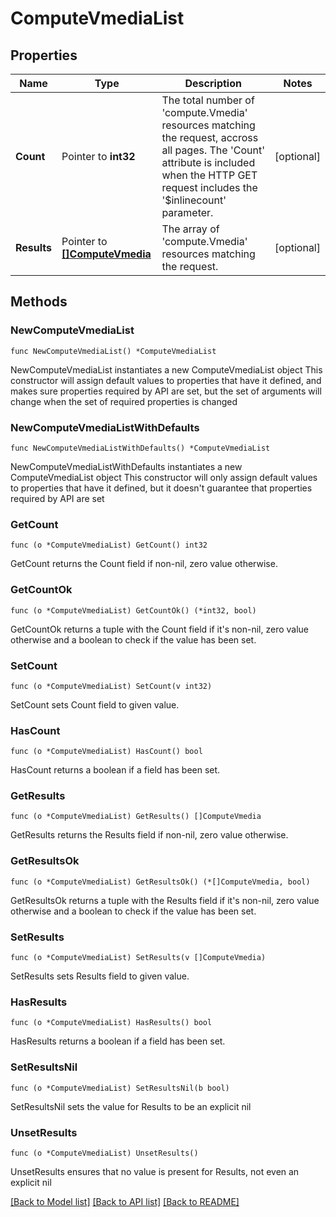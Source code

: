 # ComputeVmediaList

## Properties

Name | Type | Description | Notes
------------ | ------------- | ------------- | -------------
**Count** | Pointer to **int32** | The total number of &#39;compute.Vmedia&#39; resources matching the request, accross all pages. The &#39;Count&#39; attribute is included when the HTTP GET request includes the &#39;$inlinecount&#39; parameter. | [optional] 
**Results** | Pointer to [**[]ComputeVmedia**](compute.Vmedia.md) | The array of &#39;compute.Vmedia&#39; resources matching the request. | [optional] 

## Methods

### NewComputeVmediaList

`func NewComputeVmediaList() *ComputeVmediaList`

NewComputeVmediaList instantiates a new ComputeVmediaList object
This constructor will assign default values to properties that have it defined,
and makes sure properties required by API are set, but the set of arguments
will change when the set of required properties is changed

### NewComputeVmediaListWithDefaults

`func NewComputeVmediaListWithDefaults() *ComputeVmediaList`

NewComputeVmediaListWithDefaults instantiates a new ComputeVmediaList object
This constructor will only assign default values to properties that have it defined,
but it doesn't guarantee that properties required by API are set

### GetCount

`func (o *ComputeVmediaList) GetCount() int32`

GetCount returns the Count field if non-nil, zero value otherwise.

### GetCountOk

`func (o *ComputeVmediaList) GetCountOk() (*int32, bool)`

GetCountOk returns a tuple with the Count field if it's non-nil, zero value otherwise
and a boolean to check if the value has been set.

### SetCount

`func (o *ComputeVmediaList) SetCount(v int32)`

SetCount sets Count field to given value.

### HasCount

`func (o *ComputeVmediaList) HasCount() bool`

HasCount returns a boolean if a field has been set.

### GetResults

`func (o *ComputeVmediaList) GetResults() []ComputeVmedia`

GetResults returns the Results field if non-nil, zero value otherwise.

### GetResultsOk

`func (o *ComputeVmediaList) GetResultsOk() (*[]ComputeVmedia, bool)`

GetResultsOk returns a tuple with the Results field if it's non-nil, zero value otherwise
and a boolean to check if the value has been set.

### SetResults

`func (o *ComputeVmediaList) SetResults(v []ComputeVmedia)`

SetResults sets Results field to given value.

### HasResults

`func (o *ComputeVmediaList) HasResults() bool`

HasResults returns a boolean if a field has been set.

### SetResultsNil

`func (o *ComputeVmediaList) SetResultsNil(b bool)`

 SetResultsNil sets the value for Results to be an explicit nil

### UnsetResults
`func (o *ComputeVmediaList) UnsetResults()`

UnsetResults ensures that no value is present for Results, not even an explicit nil

[[Back to Model list]](../README.md#documentation-for-models) [[Back to API list]](../README.md#documentation-for-api-endpoints) [[Back to README]](../README.md)


